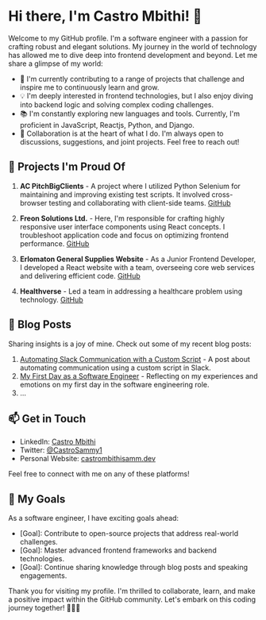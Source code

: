 # Hi there, I'm Castro Mbithi! 👋

Welcome to my GitHub profile. I'm a software engineer with a passion for crafting robust and elegant solutions. My journey in the world of technology has allowed me to dive deep into frontend development and beyond. Let me share a glimpse of my world:

- 🌱 I'm currently contributing to a range of projects that challenge and inspire me to continuously learn and grow.
- 💡 I'm deeply interested in frontend technologies, but I also enjoy diving into backend logic and solving complex coding challenges.
- 📚 I'm constantly exploring new languages and tools. Currently, I'm proficient in JavaScript, Reactjs, Python, and Django.
- 🤝 Collaboration is at the heart of what I do. I'm always open to discussions, suggestions, and joint projects. Feel free to reach out!

## 🔭 Projects I'm Proud Of

1. **AC PitchBigClients** - A project where I utilized Python Selenium for maintaining and improving existing test scripts. It involved cross-browser testing and collaborating with client-side teams. [GitHub](https://github.com/ldtalent/ac-pitchbigclients)

2. **Freon Solutions Ltd.** - Here, I'm responsible for crafting highly responsive user interface components using React concepts. I troubleshoot application code and focus on optimizing frontend performance. [GitHub](https://github.com/castrombithisamm/freon-solutions-ltd)

3. **Erlomaton General Supplies Website** - As a Junior Frontend Developer, I developed a React website with a team, overseeing core web services and delivering efficient code. [GitHub](https://github.com/castrombithisamm/react-website-erlomaton)

4. **Healthverse** - Led a team in addressing a healthcare problem using technology. [GitHub](https://devpost.com/software/healthverse)

## 📝 Blog Posts

Sharing insights is a joy of mine. Check out some of my recent blog posts:

1. [Automating Slack Communication with a Custom Script](https://www.linkedin.com/pulse/automating-slack-communication-custom-script-my-recent-castro-mbithi/) - A post about automating communication using a custom script in Slack.
2. [My First Day as a Software Engineer](https://medium.com/@castro.mbithii/first-day-as-a-software-engineer-d98f1796efef) - Reflecting on my experiences and emotions on my first day in the software engineering role.
3. ...

## 📫 Get in Touch

- LinkedIn: [Castro Mbithi](https://www.linkedin.com/in/castro-mbithi/)
- Twitter: [@CastroSammy1](https://twitter.com/CastroSammy1/)
- Personal Website: [castrombithisamm.dev](https://castrombithisamm.dev)

Feel free to connect with me on any of these platforms!

## 🚀 My Goals

As a software engineer, I have exciting goals ahead:

- [Goal]: Contribute to open-source projects that address real-world challenges.
- [Goal]: Master advanced frontend frameworks and backend technologies.
- [Goal]: Continue sharing knowledge through blog posts and speaking engagements.

Thank you for visiting my profile. I'm thrilled to collaborate, learn, and make a positive impact within the GitHub community. Let's embark on this coding journey together! 👨‍💻🚀
